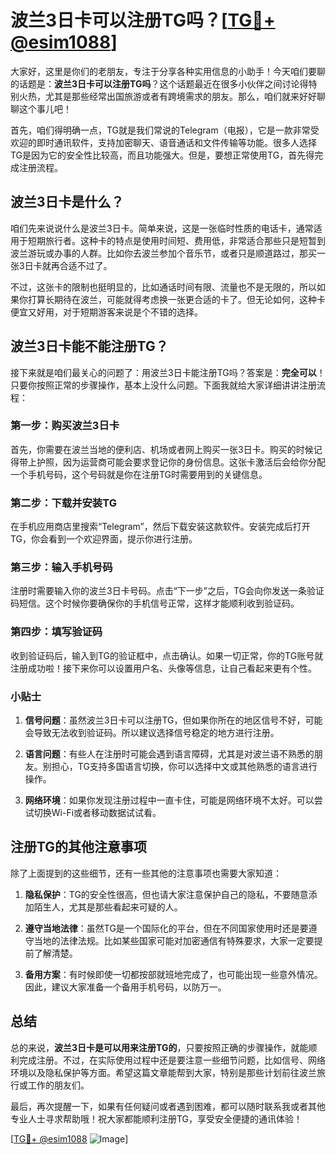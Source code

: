 # 波兰3日卡可以注册TG吗？[[TG💪+ @esim1088](https://t.me/s/esim1088)]

大家好，这里是你们的老朋友，专注于分享各种实用信息的小助手！今天咱们要聊的话题是：**波兰3日卡可以注册TG吗**？这个话题最近在很多小伙伴之间讨论得特别火热，尤其是那些经常出国旅游或者有跨境需求的朋友。那么，咱们就来好好聊聊这个事儿吧！

首先，咱们得明确一点，TG就是我们常说的Telegram（电报），它是一款非常受欢迎的即时通讯软件，支持加密聊天、语音通话和文件传输等功能。很多人选择TG是因为它的安全性比较高，而且功能强大。但是，要想正常使用TG，首先得完成注册流程。

## 波兰3日卡是什么？

咱们先来说说什么是波兰3日卡。简单来说，这是一张临时性质的电话卡，通常适用于短期旅行者。这种卡的特点是使用时间短、费用低，非常适合那些只是短暂到波兰游玩或办事的人群。比如你去波兰参加个音乐节，或者只是顺道路过，那买一张3日卡就再合适不过了。

不过，这张卡的限制也挺明显的，比如通话时间有限、流量也不是无限的，所以如果你打算长期待在波兰，可能就得考虑换一张更合适的卡了。但无论如何，这种卡便宜又好用，对于短期游客来说是个不错的选择。

## 波兰3日卡能不能注册TG？

接下来就是咱们最关心的问题了：用波兰3日卡能注册TG吗？答案是：**完全可以**！只要你按照正常的步骤操作，基本上没什么问题。下面我就给大家详细讲讲注册流程：

### 第一步：购买波兰3日卡

首先，你需要在波兰当地的便利店、机场或者网上购买一张3日卡。购买的时候记得带上护照，因为运营商可能会要求登记你的身份信息。这张卡激活后会给你分配一个手机号码，这个号码就是你在注册TG时需要用到的关键信息。

### 第二步：下载并安装TG

在手机应用商店里搜索“Telegram”，然后下载安装这款软件。安装完成后打开TG，你会看到一个欢迎界面，提示你进行注册。

### 第三步：输入手机号码

注册时需要输入你的波兰3日卡号码。点击“下一步”之后，TG会向你发送一条验证码短信。这个时候你要确保你的手机信号正常，这样才能顺利收到验证码。

### 第四步：填写验证码

收到验证码后，输入到TG的验证框中，点击确认。如果一切正常，你的TG账号就注册成功啦！接下来你可以设置用户名、头像等信息，让自己看起来更有个性。

### 小贴士

1. **信号问题**：虽然波兰3日卡可以注册TG，但如果你所在的地区信号不好，可能会导致无法收到验证码。所以建议选择信号稳定的地方进行注册。
   
2. **语言问题**：有些人在注册时可能会遇到语言障碍，尤其是对波兰语不熟悉的朋友。别担心，TG支持多国语言切换，你可以选择中文或其他熟悉的语言进行操作。

3. **网络环境**：如果你发现注册过程中一直卡住，可能是网络环境不太好。可以尝试切换Wi-Fi或者移动数据试试看。

## 注册TG的其他注意事项

除了上面提到的这些细节，还有一些其他的注意事项也需要大家知道：

1. **隐私保护**：TG的安全性很高，但也请大家注意保护自己的隐私，不要随意添加陌生人，尤其是那些看起来可疑的人。

2. **遵守当地法律**：虽然TG是一个国际化的平台，但在不同国家使用时还是要遵守当地的法律法规。比如某些国家可能对加密通信有特殊要求，大家一定要提前了解清楚。

3. **备用方案**：有时候即使一切都按部就班地完成了，也可能出现一些意外情况。因此，建议大家准备一个备用手机号码，以防万一。

## 总结

总的来说，**波兰3日卡是可以用来注册TG的**，只要按照正确的步骤操作，就能顺利完成注册。不过，在实际使用过程中还是要注意一些细节问题，比如信号、网络环境以及隐私保护等方面。希望这篇文章能帮到大家，特别是那些计划前往波兰旅行或工作的朋友们。

最后，再次提醒一下，如果有任何疑问或者遇到困难，都可以随时联系我或者其他专业人士寻求帮助哦！祝大家都能顺利注册TG，享受安全便捷的通讯体验！

[[TG💪+ @esim1088](https://t.me/s/esim1088) ![Image](https://i.postimg.cc/4NQfJmqS/Snipaste-2025-05-13-00-14-12.png)]